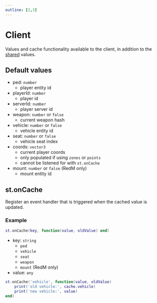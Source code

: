 ```yaml
---
outline: [2,3]
---
```


# Client

Values and cache functionality available to the client, in addition to the [shared](../Shared) values.

## Default values

- ped: `number`
  - player entity id
- playerId: `number`
  - player id
- serverId: `number`
  - player server id
- weapon: `number` or `false`
  - current weapon hash
- vehicle: `number` or `false`
  - vehicle entity id
- seat: `number` or `false`
  - vehicle seat index
- coords: `vector3`
  - current player coords
  - only populated if using `zones` or `points`
  - cannot be listened for with `st.onCache`
- mount: `number` or `false` (RedM only)
  - mount entity id

## st.onCache

Register an event handler that is triggered when the cached value is updated.

### Example
```lua
st.onCache(key, function(value, oldValue) end)
```

- key: `string`
    - `ped`
    - `vehicle`
    - `seat`
    - `weapon`
    - `mount` (RedM only)
- value: `any`

```lua
st.onCache('vehicle', function(value, oldValue)
    print('old vehicle:', cache.vehicle)
    print('new vehicle:', value)
end)
```
